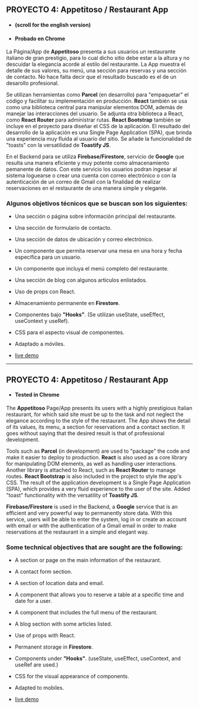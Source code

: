 ## PROYECTO 4: Appetitoso / Restaurant App
- #### (scroll for the english version)
- #### Probado en Chrome


La Página/App de **Appetitoso** presenta a sus usuarios un restaurante italiano de gran prestigio, para lo cual dicho sitio debe estar a la altura y no descuidar la elegancia acorde al estilo del restaurante. La App muestra el detalle de sus valores, su menú, una sección para reservas y una sección de contacto. No hace falta decir que el resultado buscado es el de un desarollo profesional.

Se utilizan herramientas como **Parcel** (en desarrollo) para "empaquetar" el código y facilitar su implementación en producción. **React** también se usa como una biblioteca central para manipular elementos DOM, además de manejar las interacciones del usuario. Se adjunta otra biblioteca a React, como **React Router** para administrar rutas. **React Bootstrap** también se incluye en el proyecto para diseñar el CSS de la aplicación. El resultado del desarrollo de la aplicación es una Single Page Application (SPA), que brinda una experiencia muy fluida al usuario del sitio. Se añade la funcionalidad de "toasts" con la versatilidad de **Toastify JS**. 

En el Backend para se utiliza **Firebase/Firestore**, servicio de **Google** que resulta una manera eficiente y muy potente como almacenamiento pemanente de datos. Con este servicio los usuarios podran ingesar al sistema loguearse o crear una cuenta con correo electrónico o con la autenticación de un correo de Gmail con la finalidad de realizar reservaciones en el restaurante de una manera simple y elegante.

### Algunos objetivos técnicos que se buscan son los siguientes:

 - Una sección o página sobre información principal del restaurante.
 - Una sección de formulario de contacto.
 - Una sección de datos de ubicación y correo electrónico.
 - Un componente que permita reservar una mesa en una hora y fecha específica para un usuario.
 - Un componente que incluya el menú completo del restaurante.
 - Una sección de blog con algunos artículos enlistados.
 - Uso de props con React.
 - Almacenamiento permanente en **Firestore**.
 - Componentes bajo **"Hooks"**. (Se utilizan useState, useEffect, useContext y useRef).
 - CSS para el aspecto visual de componentes.
 - Adaptado a móviles.


- [live demo](https://xcamarillox.github.io/proyecto-4/index.html)

_________________


## PROYECTO 4: Appetitoso / Restaurant App
- #### Tested in Chrome


The **Appetitoso** Page/App presents its users with a highly prestigious Italian restaurant, for which said site must be up to the task and not neglect the elegance according to the style of the restaurant. The App shows the detail of its values, its menu, a section for reservations and a contact section. It goes without saying that the desired result is that of professional development.

Tools such as **Parcel** (in development) are used to "package" the code and make it easier to deploy to production. **React** is also used as a core library for manipulating DOM elements, as well as handling user interactions. Another library is attached to React, such as **React Router** to manage routes. **React Bootstrap** is also included in the project to style the app's CSS. The result of the application development is a Single Page Application (SPA), which provides a very fluid experience to the user of the site. Added "toast" functionality with the versatility of **Toastify JS**.

**Firebase/Firestore** is used in the Backend, a **Google** service that is an efficient and very powerful way to permanently store data. With this service, users will be able to enter the system, log in or create an account with email or with the authentication of a Gmail email in order to make reservations at the restaurant in a simple and elegant way.

### Some technical objectives that are sought are the following:

 - A section or page on the main information of the restaurant.
 - A contact form section.
 - A section of location data and email.
 - A component that allows you to reserve a table at a specific time and date for a user.
 - A component that includes the full menu of the restaurant.
 - A blog section with some articles listed.
 - Use of props with React.
 - Permanent storage in **Firestore**.
 - Components under **"Hooks"**. (useState, useEffect, useContext, and useRef are used.)
 - CSS for the visual appearance of components.
 - Adapted to mobiles.


- [live demo](https://xcamarillox.github.io/proyecto-4/index.html)
